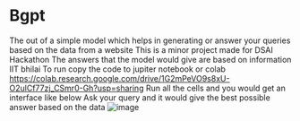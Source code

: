 # Bgpt
The out of a simple model which helps in generating or answer your queries based on the data from a website
This is a minor project made for DSAI Hackathon
The answers that the model would give are based on information IIT bhilai
To run copy the code to jupiter notebook or colab 
https://colab.research.google.com/drive/1G2mPeVO9s8xU-O2ulCf77zj_CSmr0-Gh?usp=sharing
Run all the cells and you would get an interface like below Ask your query and it would give the best possible answer based on the data
![image](https://github.com/CodeCraftsman74/Bgpt/assets/150464550/88f99a9e-6bff-432a-bcfe-445639f0f9da)

